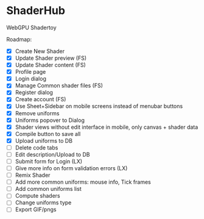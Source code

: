 # ShaderHub
WebGPU Shadertoy

Roadmap:
- [x] Create New Shader
- [x] Update Shader preview (FS)
- [x] Update Shader content (FS)
- [x] Profile page
- [x] Login dialog
- [x] Manage Common shader files (FS)
- [x] Register dialog
- [x] Create account (FS)
- [x] Use Sheet+Sidebar on mobile screens instead of menubar buttons
- [x] Remove uniforms
- [x] Uniforms popover to Dialog
- [x] Shader views without edit interface in mobile, only canvas + shader data
- [x] Compile button to save all
- [x] Upload uniforms to DB
- [ ] Delete code tabs
- [ ] Edit description/Upload to DB
- [ ] Submit form for Login (LX)
- [ ] Give more info on form validation errors (LX)
- [ ] Remix Shader
- [ ] Add more common uniforms: mouse info, Tick frames
- [ ] Add common uniforms list
- [ ] Compute shaders
- [ ] Change uniforms type
- [ ] Export GIF/pngs